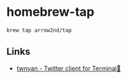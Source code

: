 # homebrew-tap

```sh
brew tap arrow2nd/tap
```

## Links

- [twnyan - Twitter client for Terminal🐾](https://github.com/arrow2nd/twnyan)

